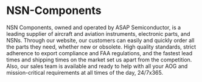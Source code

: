 # NSN-Components
NSN Components, owned and operated by ASAP Semiconductor, is a leading supplier of aircraft and aviation instruments, electronic parts, and NSNs.   Through our website, our customers can easily and quickly order all the parts they need, whether new or obsolete. High quality standards, strict adherence to export compliance and FAA regulations, and the fastest lead times and shipping times on the market set us apart from the competition.   Also, our sales team is available and ready to help with all your AOG and mission-critical requirements at all times of the day, 24/7x365. 
